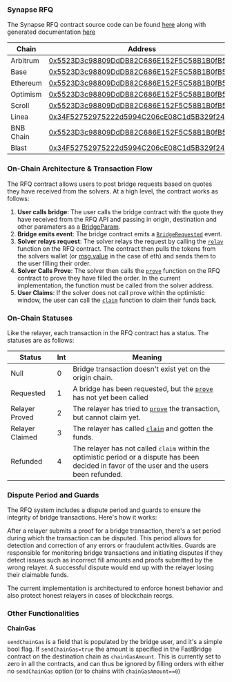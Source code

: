 ### Synapse RFQ

The Synapse RFQ contract source code can be found [here](https://github.com/synapsecns/sanguine/tree/master/packages/contracts-rfq) along with generated documentation [here](https://vercel-rfq-docs.vercel.app/contracts/FastBridge.sol/contract.FastBridge.html)

| Chain    | Address                                                                                                                          |
| -------- | -------------------------------------------------------------------------------------------------------------------------------- |
| Arbitrum | [0x5523D3c98809DdDB82C686E152F5C58B1B0fB59E](https://arbiscan.io/address/0x5523D3c98809DdDB82C686E152F5C58B1B0fB59E)             |
| Base     | [0x5523D3c98809DdDB82C686E152F5C58B1B0fB59E](https://basescan.org/address/0x5523D3c98809DdDB82C686E152F5C58B1B0fB59E)            |
| Ethereum | [0x5523D3c98809DdDB82C686E152F5C58B1B0fB59E](https://etherscan.io/address/0x5523D3c98809DdDB82C686E152F5C58B1B0fB59E)            |
| Optimism | [0x5523D3c98809DdDB82C686E152F5C58B1B0fB59E](https://optimistic.etherscan.io/address/0x5523D3c98809DdDB82C686E152F5C58B1B0fB59E) |
| Scroll   | [0x5523D3c98809DdDB82C686E152F5C58B1B0fB59E](https://scrollscan.com/address/0x5523D3c98809DdDB82C686E152F5C58B1B0fB59E)          |
| Linea    | [0x34F52752975222d5994C206cE08C1d5B329f24dD](https://lineascan.build/address/0x34F52752975222d5994C206cE08C1d5B329f24dD)         |
| BNB Chain| [0x5523D3c98809DdDB82C686E152F5C58B1B0fB59E](https://bscscan.com/address/0x5523D3c98809DdDB82C686E152F5C58B1B0fB59E)             |
| Blast    | [0x34F52752975222d5994C206cE08C1d5B329f24dD](https://blastscan.io/address/0x34F52752975222d5994C206cE08C1d5B329f24dD)            |

### On-Chain Architecture & Transaction Flow

The RFQ contract allows users to post bridge requests based on quotes they have received from the solvers. At a high level, the contract works as follows:

1. **User calls bridge**: The user calls the bridge contract with the quote they have received from the RFQ API and passing in origin, destination and other paramaters as a [BridgeParam](https://vercel-rfq-docs.vercel.app/contracts/interfaces/IFastBridge.sol/interface.IFastBridge.html#bridgeparams).
2. **Bridge emits event**: The bridge contract emits a [`BridgeRequested`](https://vercel-rfq-docs.vercel.app/contracts/interfaces/IFastBridge.sol/interface.IFastBridge.html#bridgerequested) event.
3. **Solver relays request**: The solver relays the request by calling the [`relay`](https://vercel-rfq-docs.vercel.app/contracts/FastBridge.sol/contract.FastBridge.html#relay) function on the RFQ contract. The contract then pulls the tokens from the solvers wallet (or [msg.value](https://ethereum.stackexchange.com/questions/43362/what-is-msg-value) in the case of eth) and sends them to the user filling their order.
4. **Solver Calls Prove**: The solver then calls the [`prove`](https://vercel-rfq-docs.vercel.app/contracts/FastBridge.sol/contract.FastBridge.html#prove) function on the RFQ contract to prove they have filled the order. In the current implementation, the function must be called from the solver address.
5. **User Claims**: If the solver does not call prove within the optimistic window, the user can call the [`claim`](https://vercel-rfq-docs.vercel.app/contracts/FastBridge.sol/contract.FastBridge.html#claim) function to claim their funds back.

### On-Chain Statuses

Like the relayer, each transaction in the RFQ contract has a status. The statuses are as follows:

| Status          | Int | Meaning                                                                                                                                                               |
|-----------------|-----|-----------------------------------------------------------------------------------------------------------------------------------------------------------------------|
| Null            | 0   | Bridge transaction doesn't exist yet on the origin chain.                                                                                                             |
| Requested       | 1   | A bridge has been requested, but the [`prove`](https://vercel-rfq-docs.vercel.app/contracts/FastBridge.sol/contract.FastBridge.html#prove) has not yet been called    |
| Relayer Proved  | 2   | The relayer has tried to [`prove`](https://vercel-rfq-docs.vercel.app/contracts/FastBridge.sol/contract.FastBridge.html#prove) the transaction, but cannot claim yet. |
| Relayer Claimed | 3   | The relayer has called [`claim`](https://vercel-rfq-docs.vercel.app/contracts/FastBridge.sol/contract.FastBridge.html#claim) and gotten the funds.                    |
| Refunded        | 4   | The relayer has not called `claim` within the optimistic period or a dispute has been decided in favor of the user and the users been refunded.                       |


### Dispute Period and Guards

The RFQ system includes a dispute period and guards to ensure the integrity of bridge transactions. Here's how it works:

After a relayer submits a proof for a bridge transaction, there's a set period during which the transaction can be disputed. This period allows for detection and correction of any errors or fraudulent activities. Guards are responsible for monitoring bridge transactions and initiating disputes if they detect issues such as incorrect fill amounts and proofs submitted by the wrong relayer. A successful dispute would end up with the relayer losing their claimable funds.

The current implementation is architectured to enforce honest behavior and also protect honest relayers in cases of blockchain reorgs.

### Other Functionalities

**ChainGas**

`sendChainGas` is a field that is populated by the bridge user, and it's a simple bool flag. If `sendChainGas=true` the amount is specified in the FastBridge contract on the destination chain as `chainGasAmount`. This is currently set to zero in all the contracts, and can thus be ignored by filling orders with either no `sendChainGas` option (or to chains with `chainGasAmount==0`)
